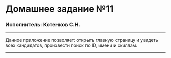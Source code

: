 # Домашнее задание №11

### Исполнитель: Котенков С.Н.

---

Данное приложение позволяет: открыть главную страницу и увидеть всех кандидатов, произвести поиск по ID, имени и скиллам. 

---